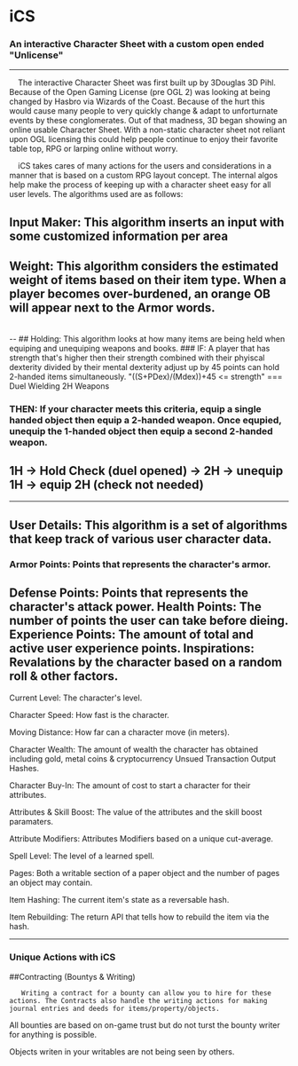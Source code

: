# iCS
### An interactive Character Sheet with a custom open ended "Unlicense"
---


&nbsp;&nbsp;&nbsp; The interactive Character Sheet was first built up by 3Douglas 3D Pihl. Because of the Open Gaming License (pre OGL 2) was looking at being changed by Hasbro via Wizards of the Coast. Because of the hurt this would cause many people to very quickly change & adapt to unforturnate events by these conglomerates. Out of that madness, 3D began showing an online usable Character Sheet. With a non-static character sheet not reliant upon OGL licensing this could help people continue to enjoy their favorite table top, RPG or larping online without worry.


&nbsp;&nbsp;&nbsp; iCS takes cares of many actions for the users and considerations in a manner that is based on a custom RPG layout concept. The internal algos help make the process of keeping up with a character sheet easy for all user levels. The algorithms used are as follows:

## Input Maker: This algorithm inserts an input with some customized information per area

## Weight: This algorithm considers the estimated weight of items based on their item type. When a player becomes over-burdened, an orange OB will appear next to the Armor words.
</br>
--
## Holding: This algorithm looks at how many items are being held when equiping and unequiping weapons and books.
 ### IF: A player that has strength that's higher then their strength combined with their phyiscal dexterity divided by their mental dexterity adjust up by 45 points can hold 2-handed items simultaneously.   
   "((S+PDex)/(Mdex))+45 <= strength" === Duel Wielding 2H Weapons
 
 ### THEN: If your character meets this criteria, equip a single handed object then equip a 2-handed weapon. Once equpied, unequip the 1-handed object then equip a second 2-handed weapon.  
   1H -> Hold Check (duel opened) -> 2H -> unequip 1H -> equip 2H (check not needed)
--

---
## User Details: This algorithm is a set of algorithms that keep track of various user character data.
 ### Armor Points: Points that represents the character's armor.
 Defense Points: Points that represents the character's attack power.
 Health Points: The number of points the user can take before dieing.
 Experience Points: The amount of total and active user experience points. 
 Inspirations: Revalations by the character based on a random roll & other factors.
---

Current Level: The character's level.

Character Speed: How fast is the character.

Moving Distance: How far can a character move (in meters).

Character Wealth: The amount of wealth the character has obtained including gold, metal coins & cryptocurrency Unsued Transaction Output Hashes.

Character Buy-In: The amount of cost to start a character for their attributes.

Attributes & Skill Boost: The value of the attributes and the skill boost paramaters.

Attribute Modifiers: Attributes Modifiers based on a unique cut-average.

Spell Level: The level of a learned spell.

Pages: Both a writable section of a paper object and the number of pages an object may contain.

Item Hashing: The current item's state as a reversable hash.

Item Rebuilding: The return API that tells how to rebuild the item via the hash.


<hr>

### Unique Actions with iCS

##Contracting (Bountys & Writing)

       Writing a contract for a bounty can allow you to hire for these actions. The Contracts also handle the writing actions for making journal entries and deeds for items/property/objects.

All bounties are based on on-game trust but do not turst the bounty writer for anything is possible.

Objects writen in your writables are not being seen by others.
